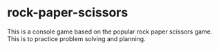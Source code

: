 # rock-paper-scissors
This is a console game based on the popular rock paper scissors game. This is to practice problem solving and planning. 
